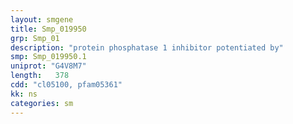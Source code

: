 ```yaml
---
layout: smgene
title: Smp_019950
grp: Smp_01
description: "protein phosphatase 1 inhibitor potentiated by"
smp: Smp_019950.1
uniprot: "G4V8M7"
length:   378
cdd: "cl05100, pfam05361"
kk: ns
categories: sm
---
```

